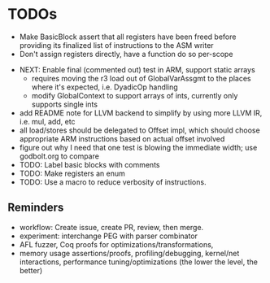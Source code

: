 # TODOs

- Make BasicBlock assert that all registers have been freed before
  providing its finalized list of instructions to the ASM writer
- Don't assign registers directly, have a function do so per-scope
* NEXT: Enable final (commented out) test in ARM, support static arrays
   * requires moving the r3 load out of GlobalVarAssgmt to the places where it's expected, i.e. DyadicOp handling
   * modify GlobalContext to support arrays of ints, currently only supports single ints
* add README note for LLVM backend to simplify by using more LLVM IR, i.e. mul, add, etc
* all load/stores should be delegated to Offset impl, which should choose appropriate ARM instructions based on actual offset involved
* figure out why I need that one test is blowing the immediate width; use godbolt.org to compare
* TODO: Label basic blocks with comments
* TODO: Make registers an enum
* TODO: Use a macro to reduce verbosity of instructions.

## Reminders
* workflow: Create issue, create PR, review, then merge.
* experiment: interchange PEG with parser combinator
* AFL fuzzer, Coq proofs for optimizations/transformations,
* memory usage assertions/proofs, profiling/debugging, kernel/net interactions,
  performance tuning/optimizations (the lower the level, the better)
